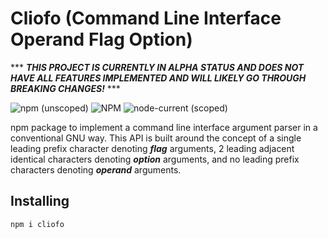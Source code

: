 # Cliofo (Command Line Interface Operand Flag Option)

\*\*\* ***THIS PROJECT IS CURRENTLY IN ALPHA STATUS AND DOES NOT HAVE ALL FEATURES
IMPLEMENTED AND WILL LIKELY GO THROUGH BREAKING CHANGES!*** \*\*\*

![npm (unscoped)][1] ![NPM][2] ![node-current (scoped)][3]

npm package to implement a command line interface argument parser in a
conventional GNU way. This API is built around the concept of a single leading
prefix character denoting ***flag*** arguments, 2 leading adjacent identical
characters denoting ***option*** arguments, and no leading prefix characters
denoting ***operand*** arguments.

## Installing

```bash
npm i cliofo
```

[1]: https://img.shields.io/npm/v/cliofo?color=%2366ff66&logo=npm&style=flat-square
[2]: https://img.shields.io/npm/l/cliofo?color=%2366ff66&style=flat-square
[3]: https://img.shields.io/node/v/cliofo?color=%2366ff66&&logo=node.js&style=flat-square
